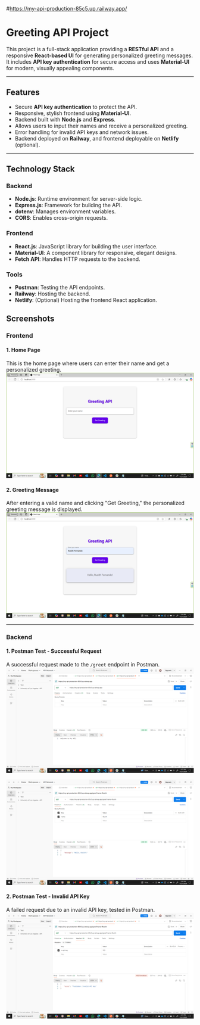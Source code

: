 #https://my-api-production-85c5.up.railway.app/

# Greeting API Project
This project is a full-stack application providing a **RESTful API** and a responsive **React-based UI** for generating personalized greeting messages. It includes **API key authentication** for secure access and uses **Material-UI** for modern, visually appealing components.

---
## Features
- Secure **API key authentication** to protect the API.
- Responsive, stylish frontend using **Material-UI**.
- Backend built with **Node.js** and **Express**.
- Allows users to input their names and receive a personalized greeting.
- Error handling for invalid API keys and network issues.
- Backend deployed on **Railway**, and frontend deployable on **Netlify** (optional).

---

## Technology Stack

### Backend
- **Node.js**: Runtime environment for server-side logic.
- **Express.js**: Framework for building the API.
- **dotenv**: Manages environment variables.
- **CORS**: Enables cross-origin requests.

### Frontend
- **React.js**: JavaScript library for building the user interface.
- **Material-UI**: A component library for responsive, elegant designs.
- **Fetch API**: Handles HTTP requests to the backend.

### Tools
- **Postman**: Testing the API endpoints.
- **Railway**: Hosting the backend.
- **Netlify**: (Optional) Hosting the frontend React application.

## Screenshots

### **Frontend**

#### 1. Home Page
This is the home page where users can enter their name and get a personalized greeting.
![Image Alt](https://github.com/IT21278280/my-api/blob/6099f95dae0e1e233f990f9885dcc47900155032/Home.png)

#### 2. Greeting Message
After entering a valid name and clicking "Get Greeting," the personalized greeting message is displayed.
![Image Alt](https://github.com/IT21278280/my-api/blob/6099f95dae0e1e233f990f9885dcc47900155032/Greeting.png)


---

### **Backend**

#### 1. Postman Test - Successful Request
A successful request made to the `/greet` endpoint in Postman.
![Image Alt](https://github.com/IT21278280/my-api/blob/6099f95dae0e1e233f990f9885dcc47900155032/Postman%20Test%20Success%201.png)

![Image Alt](https://github.com/IT21278280/my-api/blob/6099f95dae0e1e233f990f9885dcc47900155032/Postman%20Test%20Success%202.png)

#### 2. Postman Test - Invalid API Key
A failed request due to an invalid API key, tested in Postman.
![Image Alt](https://github.com/IT21278280/my-api/blob/6099f95dae0e1e233f990f9885dcc47900155032/Postman%20Test%20-%20Invalid%20API%20Key.png)
